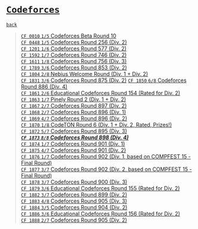 # [`Codeforces`]
[`back`](../)

> [`CF 0010` `1/5` Codeforces Beta Round 10](./cf_10)  
> [`CF 0448` `1/5` Codeforces Round 256 (Div. 2)](./cf_448)  
> [`CF 1201` `1/6` Codeforces Round 577 (Div. 2)](./cf_1201)  
> [`CF 1592` `1/7` Codeforces Round 746 (Div. 2)](./cf_1592)  
> [`CF 1611` `1/8` Codeforces Round 756 (Div. 3)](./cf_1611)  
> [`CF 1789` `3/6` Codeforces Round 853 (Div. 2)](./cf_1789)  
> [`CF 1804` `2/8` Nebius Welcome Round (Div. 1 + Div. 2)](./cf_1804)  
> [`CF 1831` `3/6` Codeforces Round 875 (Div. 2)](./cf_1831)
> [`CF 1850` `6/8` Codeforces Round 886 (Div. 4)](./cf_1850)  
> [`CF 1861` `2/6` Educational Codeforces Round 154 (Rated for Div. 2)](./cf_1861)  
> [`CF 1863` `1/7` Pinely Round 2 (Div. 1 + Div. 2)](./cf_1863)  
> [`CF 1867` `2/7` Codeforces Round 897 (Div. 2)](./cf_1867)  
> [`CF 1868` `2/7` Codeforces Round 896 (Div. 1)](./cf_1868_1869)  
> [`CF 1869` `4/7` Codeforces Round 896 (Div. 2)](./cf_1868_1869)  
> [`CF 1870` `1/8` CodeTON Round 6 (Div. 1 + Div. 2, Rated, Prizes!)](./cf_1870)  
> [`CF 1872` `5/7` Codeforces Round 895 (Div. 3)](./cf_1872)  
> [***`CF 1873` `8/8` Codeforces Round 898 (Div. 4)***](./cf_1873)  
> [`CF 1874` `1/7` Codeforces Round 901 (Div. 1)](./cf_1874_1875)  
> [`CF 1875` `4/7` Codeforces Round 901 (Div. 2)](./cf_1874_1875)  
> [`CF 1876` `1/7` Codeforces Round 902 (Div. 1, based on COMPFEST 15 - Final Round)](./cf_1876_1877)  
> [`CF 1877` `3/7` Codeforces Round 902 (Div. 2, based on COMPFEST 15 - Final Round)](./cf_1876_1877)  
> [`CF 1878` `3/7` Codeforces Round 900 (Div. 3)](./cf_1878)  
> [`CF 1879` `3/6` Educational Codeforces Round 155 (Rated for Div. 2)](./cf_1879)  
> [`CF 1882` `3/7` Codeforces Round 899 (Div. 2)](./cf_1882)  
> [`CF 1883` `4/8` Codeforces Round 905 (Div. 3)](./cf_1883_1887_1888)  
> [`CF 1884` `3/5` Codeforces Round 904 (Div. 2)](./cf_1884)  
> [`CF 1886` `3/6` Educational Codeforces Round 156 (Rated for Div. 2)](./cf_1886)  
> [`CF 1888` `2/7` Codeforces Round 905 (Div. 2)](./cf_1883_1887_1888)  


[`Codeforces`]: /OJ_ans/cf
[`Zerojudge`]: /OJ_ans/zj
[`PCIC`]: /OJ_ans/PCIC

<link id="style_css" rel="stylesheet" type="text/css" href="/OJ_ans/style.css">
